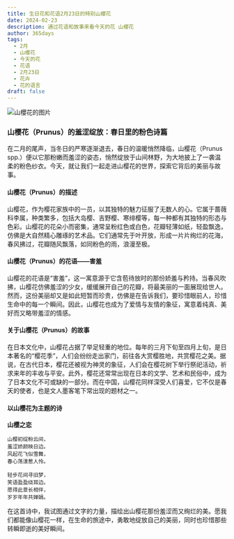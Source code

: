 ```yaml
---
title: 生日花和花语2月23日的特别山櫻花
date: 2024-02-23
description: 通过花语和故事来看今天的花 山櫻花
author: 365days
tags:
  - 2月
  - 山櫻花
  - 今天的花
  - 花语
  - 2月23日
  - 花卉
  - 花的语言
draft: false
---
```



![山櫻花的图片](https://cdn.pixabay.com/photo/2020/12/14/08/19/apricot-blossom-5830230_1280.jpg#center#center)


### 山樱花（Prunus）的羞涩绽放：春日里的粉色诗篇

在二月的尾声，当冬日的严寒逐渐退去，春日的温暖悄然降临，山樱花（Prunus spp.）便以它那粉嫩而羞涩的姿态，悄然绽放于山间林野，为大地披上了一袭温柔的粉色纱衣。今天，就让我们一起走进山樱花的世界，探索它背后的美丽与故事。

#### 山樱花（Prunus）的描述

山樱花，作为樱花家族中的一员，以其独特的魅力征服了无数人的心。它属于蔷薇科李属，种类繁多，包括大岛樱、吉野樱、寒绯樱等，每一种都有其独特的形态与色彩。山樱花的花朵小而密集，通常呈粉红色或白色，花瓣轻薄如纸，轻盈飘逸，仿佛是大自然精心雕琢的艺术品。它们通常先于叶开放，形成一片片绚烂的花海，春风拂过，花瓣随风飘落，如同粉色的雨，浪漫至极。

#### 山樱花（Prunus）的花语——害羞

山樱花的花语是“害羞”，这一寓意源于它含苞待放时的那份娇羞与矜持。当春风吹拂，山樱花仿佛羞涩的少女，缓缓展开自己的花瓣，将最美丽的一面展现给世人。然而，这份美丽却又是如此短暂而珍贵，仿佛是在告诉我们，要珍惜眼前人，珍惜生命中的每一个瞬间。因此，山樱花也成为了爱情与友情的象征，寓意着纯真、美好而又略带羞涩的情感。

#### 关于山樱花（Prunus）的故事

在日本文化中，山樱花占据了举足轻重的地位。每年的三月下旬至四月上旬，是日本著名的“樱花季”，人们会纷纷走出家门，前往各大赏樱胜地，共赏樱花之美。据说，在古代日本，樱花还被视为神灵的象征，人们会在樱花树下举行祭祀活动，祈求来年的丰收与平安。此外，樱花还常常出现在日本的文学、艺术和民俗中，成为了日本文化不可或缺的一部分。而在中国，山樱花同样深受人们喜爱，它不仅是春天的使者，也是文人墨客笔下常出现的题材之一。

#### 以山樱花为主题的诗

**山樱之恋**

	山樱初绽粉云间，  
	羞涩娇颜映日边。  
	风起花飞似雪舞，  
	春心荡漾惹人怜。
	
	轻步花间寻旧梦，  
	笑语盈盈绕耳边。  
	愿得此景长相伴，  
	岁岁年年共婵娟。

在这首诗中，我试图通过文字的力量，描绘出山樱花那份羞涩而又绚烂的美。愿我们都能像山樱花一样，在生命的旅途中，勇敢地绽放自己的美丽，同时也珍惜那些转瞬即逝的美好瞬间。
